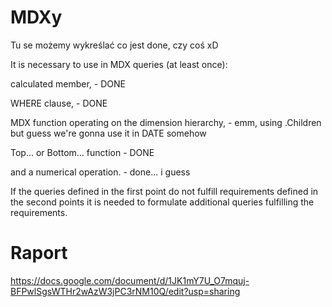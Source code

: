 # MDXy

Tu se możemy wykreślać co jest done, czy coś xD

It is necessary to use in MDX queries (at least once): 

calculated member, - DONE

WHERE clause, - DONE

MDX function operating on the dimension hierarchy, - emm, using .Children but guess we're gonna use it in DATE somehow

Top... or Bottom... function - DONE

and a numerical operation. - done... i guess

If the queries defined in the first point do not fulfill 
requirements defined in the second points it is needed to 
formulate additional queries fulfilling the requirements.

# Raport
https://docs.google.com/document/d/1JK1mY7U_O7mquj-BFPwlSgsWTHr2wAzW3jPC3rNM10Q/edit?usp=sharing
